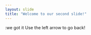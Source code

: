 ```yaml
---
layout: slide
title: "Welcome to our second slide!"
---
```

:we got it
Use the left arrow to go back!
